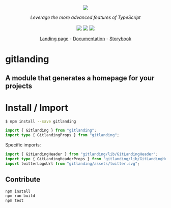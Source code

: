 <p align="center">
    <img src="https://user-images.githubusercontent.com/6702424/80216211-00ef5280-863e-11ea-81de-59f3a3d4b8e4.png">  
</p>
<p align="center">
    <i>Leverage the more advanced features of TypeScript</i>
    <br>
    <br>
    <img src="https://github.com/thieryw/gitlanding/workflows/ci/badge.svg?branch=main">
    <img src="https://img.shields.io/npm/dw/gitlanding">
    <img src="https://img.shields.io/npm/l/gitlanding">
</p>
<p align="center">
  <a href="https://www.gitlanding.dev">Landing page</a>
  -
  <a href="https://docs.gitlanding.dev">Documentation</a>
  -
  <a href="https://sb.gitlanding.dev">Storybook</a>
</p>

# gitlanding

## A module that generates a homepage for your projects

# Install / Import

```bash
$ npm install --save gitlanding
```

```typescript
import { Gitlanding } from "gitlanding";
import type { GitlandingProps } from "gitlanding";
```

Specific imports:

```typescript
import { GitLandingHeader } from "gitlanding/lib/GitLandingHeader";
import type { GitLandingHeaderProps } from "gitlanding/lib/GitLandingHeader";
import twitterLogoUrl from "gitlanding/assets/twitter.svg";
```

## Contribute

```bash
npm install
npm run build
npm test
```
